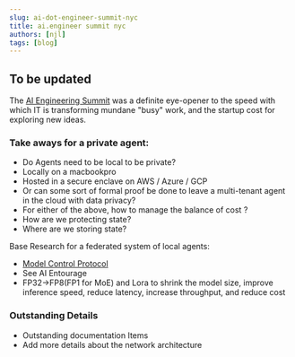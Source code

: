 ```yaml
---
slug: ai-dot-engineer-summit-nyc
title: ai.engineer summit nyc
authors: [njl]
tags: [blog]
---
```

## To be updated
The [AI Engineering Summit](https://www.ai.engineer/) was a definite eye-opener to the speed with which IT is transforming mundane "busy" work, and the startup cost for exploring new ideas.


### Take aways for a private agent:
* Do Agents need to be local to be private?
 * Locally on a macbookpro
 * Hosted in a secure enclave on AWS / Azure / GCP
* Or can some sort of formal proof be done to leave a multi-tenant agent in the cloud with data privacy?
* For either of the above, how to manage the balance of cost ?
* How are we protecting state?
* Where are we storing state?

<!-- truncate -->

Base Research for a federated system of local agents:
* [Model Control Protocol](https://www.anthropic.com/news/model-context-protocol)
 * See AI Entourage
* FP32->FP8(FP1 for MoE) and Lora to shrink the model size, improve inference speed, reduce latency, increase throughput, and reduce cost


### Outstanding Details

- Outstanding documentation Items
- Add more details about the network architecture
